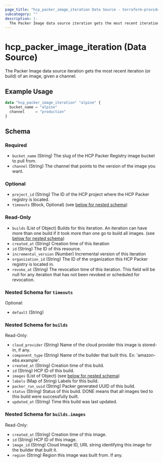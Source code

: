 ```yaml
---
page_title: "hcp_packer_image_iteration Data Source - terraform-provider-hcp"
subcategory: ""
description: |-
  The Packer Image data source iteration gets the most recent iteration (or build) of an image, given a channel.
---
```


# hcp_packer_image_iteration (Data Source)

The Packer Image data source iteration gets the most recent iteration (or build) of an image, given a channel.

## Example Usage

```terraform
data "hcp_packer_image_iteration" "alpine" {
  bucket_name = "alpine"
  channel     = "production"
}
```

## Schema

### Required

- `bucket_name` (String) The slug of the HCP Packer Registry image bucket to pull from.
- `channel` (String) The channel that points to the version of the image you want.

### Optional

- `project_id` (String) The ID of the HCP project where the HCP Packer registry is located.
- `timeouts` (Block, Optional) (see [below for nested schema](#nestedblock--timeouts))

### Read-Only

- `builds` (List of Object) Builds for this iteration. An iteration can have more than one build if it took more than one go to build all images. (see [below for nested schema](#nestedatt--builds))
- `created_at` (String) Creation time of this iteration
- `id` (String) The ID of this resource.
- `incremental_version` (Number) Incremental version of this iteration
- `organization_id` (String) The ID of the organization this HCP Packer registry is located in.
- `revoke_at` (String) The revocation time of this iteration. This field will be null for any iteration that has not been revoked or scheduled for revocation.

<a id="nestedblock--timeouts"></a>
### Nested Schema for `timeouts`

Optional:

- `default` (String)


<a id="nestedatt--builds"></a>
### Nested Schema for `builds`

Read-Only:

- `cloud_provider` (String) Name of the cloud provider this image is stored-in, if any.
- `component_type` (String) Name of the builder that built this. Ex: 'amazon-ebs.example'.
- `created_at` (String) Creation time of this build.
- `id` (String) HCP ID of this build.
- `images` (List of Object) (see [below for nested schema](#nestedobjatt--builds--images))
- `labels` (Map of String) Labels for this build.
- `packer_run_uuid` (String) Packer generated UUID of this build.
- `status` (String) Status of this build. DONE means that all images tied to this build were successfully built.
- `updated_at` (String) Time this build was last updated.

<a id="nestedobjatt--builds--images"></a>
### Nested Schema for `builds.images`

Read-Only:

- `created_at` (String) Creation time of this image.
- `id` (String) HCP ID of this image.
- `image_id` (String) Cloud Image ID, URL string identifying this image for the builder that built it.
- `region` (String) Region this image was built from. If any.

